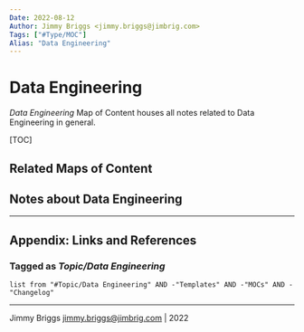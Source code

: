 ```yaml
---
Date: 2022-08-12
Author: Jimmy Briggs <jimmy.briggs@jimbrig.com>
Tags: ["#Type/MOC"]
Alias: "Data Engineering"
---
```


# Data Engineering

*Data Engineering* Map of Content houses all notes related to Data Engineering in general.

[TOC]

## Related Maps of Content

## Notes about Data Engineering

***

## Appendix: Links and References

### Tagged as *Topic/Data Engineering*

```dataview
list from "#Topic/Data Engineering" AND -"Templates" AND -"MOCs" AND -"Changelog"
```

***

Jimmy Briggs <jimmy.briggs@jimbrig.com> | 2022




